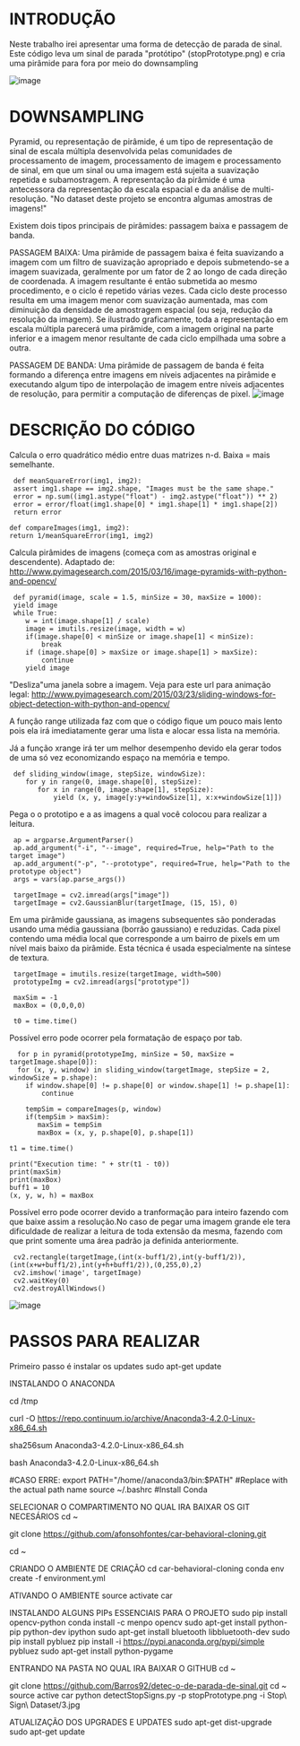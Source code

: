 # INTRODUÇÃO
Neste trabalho irei apresentar uma forma de detecção de parada de sinal.
Este código leva um sinal de parada "protótipo" (stopPrototype.png) e cria uma pirâmide para fora por meio do downsampling

![image](https://user-images.githubusercontent.com/32276018/33354042-9735a860-d48f-11e7-8193-4ba4c08ab322.png)

# DOWNSAMPLING
Pyramid, ou representação de pirâmide, é um tipo de representação de sinal de escala múltipla desenvolvida pelas comunidades de processamento de imagem, processamento de imagem e processamento de sinal, em que um sinal ou uma imagem está sujeita a suavização repetida e subamostragem. A representação da pirâmide é uma antecessora da representação da escala espacial e da análise de multi-resolução.
"No dataset deste projeto se encontra algumas amostras de imagens!"

Existem dois tipos principais de pirâmides: passagem baixa e passagem de banda.

PASSAGEM BAIXA: Uma pirâmide de passagem baixa é feita suavizando a imagem com um filtro de suavização apropriado e depois submetendo-se a imagem suavizada, geralmente por um fator de 2 ao longo de cada direção de coordenada. A imagem resultante é então submetida ao mesmo procedimento, e o ciclo é repetido várias vezes. Cada ciclo deste processo resulta em uma imagem menor com suavização aumentada, mas com diminuição da densidade de amostragem espacial (ou seja, redução da resolução da imagem). Se ilustrado graficamente, toda a representação em escala múltipla parecerá uma pirâmide, com a imagem original na parte inferior e a imagem menor resultante de cada ciclo empilhada uma sobre a outra.

PASSAGEM DE BANDA: Uma pirâmide de passagem de banda é feita formando a diferença entre imagens em níveis adjacentes na pirâmide e executando algum tipo de interpolação de imagem entre níveis adjacentes de resolução, para permitir a computação de diferenças de pixel. 
![image](https://user-images.githubusercontent.com/32276018/33355113-d60eec36-d494-11e7-8a2b-d9b62f85eb45.png)

# DESCRIÇÃO DO CÓDIGO

 
Calcula o erro quadrático médio entre duas matrizes n-d. Baixa = mais semelhante.

     def meanSquareError(img1, img2):
     assert img1.shape == img2.shape, "Images must be the same shape."
     error = np.sum((img1.astype("float") - img2.astype("float")) ** 2)
     error = error/float(img1.shape[0] * img1.shape[1] * img1.shape[2])
     return error

    def compareImages(img1, img2):
    return 1/meanSquareError(img1, img2)



 Calcula pirâmides de imagens (começa com as amostras original e descendente).
 Adaptado de:
 http://www.pyimagesearch.com/2015/03/16/image-pyramids-with-python-and-opencv/

     def pyramid(image, scale = 1.5, minSize = 30, maxSize = 1000):
     yield image
     while True:
        w = int(image.shape[1] / scale)
        image = imutils.resize(image, width = w)
        if(image.shape[0] < minSize or image.shape[1] < minSize):
            break
        if (image.shape[0] > maxSize or image.shape[1] > maxSize):
            continue
        yield image


 "Desliza"uma janela sobre a imagem. Veja para este url para animação legal:
 http://www.pyimagesearch.com/2015/03/23/sliding-windows-for-object-detection-with-python-and-opencv/
 
 A funçâo range utilizada faz com que o código fique um pouco mais lento pois ela irá imediatamente gerar uma lista  e alocar essa lista na memória.
 
 Já a função xrange irá ter um melhor desempenho devido ela gerar todos de uma só vez economizando espaço na memória e tempo.

     def sliding_window(image, stepSize, windowSize):
        for y in range(0, image.shape[0], stepSize):
           for x in range(0, image.shape[1], stepSize):
               yield (x, y, image[y:y+windowSize[1], x:x+windowSize[1]])

 Pega o o prototipo e a as imagens a qual você colocou para realizar a leitura.
 
     ap = argparse.ArgumentParser()
     ap.add_argument("-i", "--image", required=True, help="Path to the target image")
     ap.add_argument("-p", "--prototype", required=True, help="Path to the prototype object")
     args = vars(ap.parse_args())

     targetImage = cv2.imread(args["image"])
     targetImage = cv2.GaussianBlur(targetImage, (15, 15), 0)
 
 Em uma pirâmide gaussiana, as imagens subsequentes são ponderadas usando uma média gaussiana (borrão gaussiano) e reduzidas. Cada pixel contendo uma média local que corresponde a um bairro de pixels em um nível mais baixo da pirâmide. Esta técnica é usada especialmente na síntese de textura.

     targetImage = imutils.resize(targetImage, width=500)
     prototypeImg = cv2.imread(args["prototype"])

     maxSim = -1
     maxBox = (0,0,0,0)

     t0 = time.time()

Possível erro pode ocorrer pela formatação de espaço por tab.

      for p in pyramid(prototypeImg, minSize = 50, maxSize = targetImage.shape[0]):
      for (x, y, window) in sliding_window(targetImage, stepSize = 2, windowSize = p.shape):
        if window.shape[0] != p.shape[0] or window.shape[1] != p.shape[1]:
            continue

        tempSim = compareImages(p, window)
        if(tempSim > maxSim):
           maxSim = tempSim
           maxBox = (x, y, p.shape[0], p.shape[1])

    t1 = time.time()

    print("Execution time: " + str(t1 - t0))
    print(maxSim)
    print(maxBox)
    buff1 = 10
    (x, y, w, h) = maxBox
 
 Possível erro pode ocorrer devido a tranformação para inteiro fazendo com que baixe assim a resolução.No caso de pegar uma imagem grande ele tera dificuldade de realizar a leitura de toda extensão da mesma, fazendo com que print somente uma área padrão ja definida anteriormente.

     cv2.rectangle(targetImage,(int(x-buff1/2),int(y-buff1/2)),(int(x+w+buff1/2),int(y+h+buff1/2)),(0,255,0),2)
     cv2.imshow('image', targetImage)
     cv2.waitKey(0)
     cv2.destroyAllWindows()
![image](https://user-images.githubusercontent.com/32276018/33354906-e3cd6268-d493-11e7-889c-c98dd0b6a6e3.png)


# PASSOS PARA REALIZAR

Primeiro passo é instalar os updates
sudo apt-get update

INSTALANDO O ANACONDA

cd /tmp

curl -O https://repo.continuum.io/archive/Anaconda3-4.2.0-Linux-x86_64.sh

sha256sum Anaconda3-4.2.0-Linux-x86_64.sh

bash Anaconda3-4.2.0-Linux-x86_64.sh

#CASO ERRE:
export PATH="/home/<user>/anaconda3/bin:$PATH" #Replace <user> with the actual path name
source ~/.bashrc
#Install Conda
 
 
SELECIONAR O COMPARTIMENTO NO QUAL IRA BAIXAR OS GIT NECESÁRIOS 
cd ~

git clone https://github.com/afonsohfontes/car-behavioral-cloning.git

cd ~

CRIANDO O AMBIENTE DE CRIAÇÃO
cd car-behavioral-cloning
conda env create -f environment.yml

ATIVANDO O AMBIENTE
source activate car

INSTALANDO ALGUNS PIPs ESSENCIAIS PARA O PROJETO
sudo pip install opencv-python
conda install -c menpo opencv 
sudo apt-get install python-pip python-dev ipython
sudo apt-get install bluetooth libbluetooth-dev
sudo pip install pybluez
pip install -i https://pypi.anaconda.org/pypi/simple pybluez
sudo apt-get install python-pygame
 
 ENTRANDO NA PASTA NO QUAL IRA BAIXAR O GITHUB
cd ~

git clone https://github.com/Barros92/detec-o-de-parada-de-sinal.git
cd ~
source active car
 python detectStopSigns.py -p stopPrototype.png -i Stop\ Sign\ Dataset/3.jpg

ATUALIZAÇÃO DOS UPGRADES E UPDATES
sudo apt-get dist-upgrade
sudo apt-get update
 



